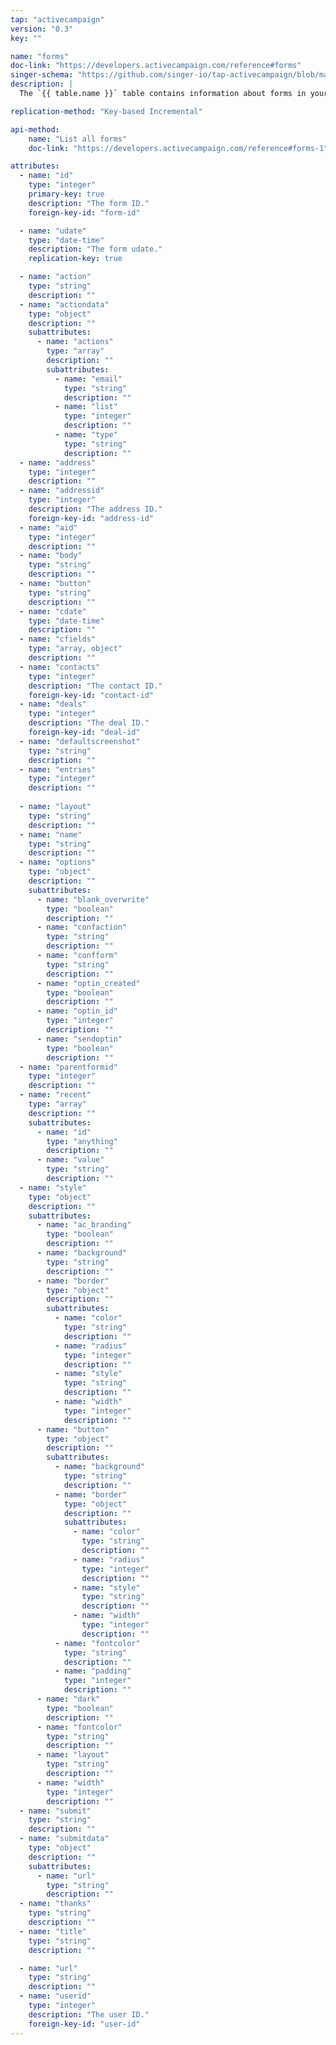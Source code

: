 ```yaml
---
tap: "activecampaign"
version: "0.3"
key: ""

name: "forms"
doc-link: "https://developers.activecampaign.com/reference#forms"
singer-schema: "https://github.com/singer-io/tap-activecampaign/blob/master/tap_activecampaign/schemas/forms.json"
description: |
  The `{{ table.name }}` table contains information about forms in your {{ integration.display_name }} account.

replication-method: "Key-based Incremental"

api-method:
    name: "List all forms"
    doc-link: "https://developers.activecampaign.com/reference#forms-1"

attributes:
  - name: "id"
    type: "integer"
    primary-key: true
    description: "The form ID."
    foreign-key-id: "form-id"

  - name: "udate"
    type: "date-time"
    description: "The form udate."
    replication-key: true

  - name: "action"
    type: "string"
    description: ""
  - name: "actiondata"
    type: "object"
    description: ""
    subattributes:
      - name: "actions"
        type: "array"
        description: ""
        subattributes:
          - name: "email"
            type: "string"
            description: ""
          - name: "list"
            type: "integer"
            description: ""
          - name: "type"
            type: "string"
            description: ""
  - name: "address"
    type: "integer"
    description: ""
  - name: "addressid"
    type: "integer"
    description: "The address ID."
    foreign-key-id: "address-id"
  - name: "aid"
    type: "integer"
    description: ""
  - name: "body"
    type: "string"
    description: ""
  - name: "button"
    type: "string"
    description: ""
  - name: "cdate"
    type: "date-time"
    description: ""
  - name: "cfields"
    type: "array, object"
    description: ""
  - name: "contacts"
    type: "integer"
    description: "The contact ID."
    foreign-key-id: "contact-id"
  - name: "deals"
    type: "integer"
    description: "The deal ID."
    foreign-key-id: "deal-id"
  - name: "defaultscreenshot"
    type: "string"
    description: ""
  - name: "entries"
    type: "integer"
    description: ""
  
  - name: "layout"
    type: "string"
    description: ""
  - name: "name"
    type: "string"
    description: ""
  - name: "options"
    type: "object"
    description: ""
    subattributes:
      - name: "blank_overwrite"
        type: "boolean"
        description: ""
      - name: "confaction"
        type: "string"
        description: ""
      - name: "confform"
        type: "string"
        description: ""
      - name: "optin_created"
        type: "boolean"
        description: ""
      - name: "optin_id"
        type: "integer"
        description: ""
      - name: "sendoptin"
        type: "boolean"
        description: ""
  - name: "parentformid"
    type: "integer"
    description: ""
  - name: "recent"
    type: "array"
    description: ""
    subattributes:
      - name: "id"
        type: "anything"
        description: ""
      - name: "value"
        type: "string"
        description: ""
  - name: "style"
    type: "object"
    description: ""
    subattributes:
      - name: "ac_branding"
        type: "boolean"
        description: ""
      - name: "background"
        type: "string"
        description: ""
      - name: "border"
        type: "object"
        description: ""
        subattributes:
          - name: "color"
            type: "string"
            description: ""
          - name: "radius"
            type: "integer"
            description: ""
          - name: "style"
            type: "string"
            description: ""
          - name: "width"
            type: "integer"
            description: ""
      - name: "button"
        type: "object"
        description: ""
        subattributes:
          - name: "background"
            type: "string"
            description: ""
          - name: "border"
            type: "object"
            description: ""
            subattributes:
              - name: "color"
                type: "string"
                description: ""
              - name: "radius"
                type: "integer"
                description: ""
              - name: "style"
                type: "string"
                description: ""
              - name: "width"
                type: "integer"
                description: ""
          - name: "fontcolor"
            type: "string"
            description: ""
          - name: "padding"
            type: "integer"
            description: ""
      - name: "dark"
        type: "boolean"
        description: ""
      - name: "fontcolor"
        type: "string"
        description: ""
      - name: "layout"
        type: "string"
        description: ""
      - name: "width"
        type: "integer"
        description: ""
  - name: "submit"
    type: "string"
    description: ""
  - name: "submitdata"
    type: "object"
    description: ""
    subattributes:
      - name: "url"
        type: "string"
        description: ""
  - name: "thanks"
    type: "string"
    description: ""
  - name: "title"
    type: "string"
    description: ""

  - name: "url"
    type: "string"
    description: ""
  - name: "userid"
    type: "integer"
    description: "The user ID."
    foreign-key-id: "user-id"
---
```

